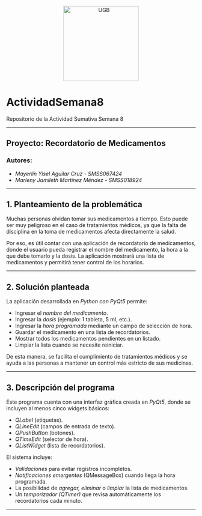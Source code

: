 
<p align="center">
  <img src="https://sgc.ugb.edu.sv/wp-content/uploads/2024/10/UGB_LOGO.png" alt="UGB" width="200">
</p>

# ActividadSemana8

Repositorio de la Actividad Sumativa Semana 8

---

## Proyecto: Recordatorio de Medicamentos  

### Autores:
- *Mayerlin Yisel Aguilar Cruz - SMSS067424*  
- *Marleny Jamileth Martínez Méndez - SMSS018924*

---

## 1. Planteamiento de la problemática

Muchas personas olvidan tomar sus medicamentos a tiempo. Esto puede ser muy peligroso en el caso de tratamientos médicos, ya que la falta de disciplina en la toma de medicamentos afecta directamente la salud.  

Por eso, es útil contar con una aplicación de recordatorio de medicamentos, donde el usuario pueda registrar el nombre del medicamento, la hora a la que debe tomarlo y la dosis. La aplicación mostrará una lista de medicamentos y permitirá tener control de los horarios.

---

## 2. Solución planteada

La aplicación desarrollada en *Python con PyQt5* permite:  

- Ingresar el *nombre del medicamento*.  
- Ingresar la *dosis* (ejemplo: 1 tableta, 5 ml, etc.).  
- Ingresar la *hora programada* mediante un campo de selección de hora.  
- Guardar el medicamento en una lista de recordatorios.  
- Mostrar todos los medicamentos pendientes en un listado.  
- Limpiar la lista cuando se necesite reiniciar.  

De esta manera, se facilita el cumplimiento de tratamientos médicos y se ayuda a las personas a mantener un control más estricto de sus medicinas.  

---

## 3. Descripción del programa

Este programa cuenta con una interfaz gráfica creada en *PyQt5*, donde se incluyen al menos cinco widgets básicos:  

- *QLabel* (etiquetas).  
- *QLineEdit* (campos de entrada de texto).  
- *QPushButton* (botones).  
- *QTimeEdit* (selector de hora).  
- *QListWidget* (lista de recordatorios).  

El sistema incluye:  
- *Validaciones* para evitar registros incompletos.  
- *Notificaciones emergentes* (QMessageBox) cuando llega la hora programada.  
- La posibilidad de *agregar, eliminar o limpiar* la lista de medicamentos.  
- Un *temporizador (QTimer)* que revisa automáticamente los recordatorios cada minuto.

---

